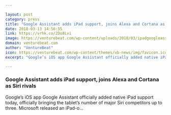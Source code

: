 ```yaml
---

layout: post
category: press
title: "Google Assistant adds iPad support, joins Alexa and Cortana as Siri rivals"
date: 2018-03-13 14:56:55
link: https://vrhk.co/2Do8Lvi
image: https://venturebeat.com/wp-content/uploads/2018/03/ipadgoogleassistant.jpg?fit=2224%2C1251&strip=all
domain: venturebeat.com
author: "VentureBeat"
icon: https://venturebeat.com/wp-content/themes/vb-news/img/favicon.ico
excerpt: "Google’s iOS app Google Assistant officially added native iPad support today, officially bringing the tablet’s number of major Siri competitors up to three. Microsoft released an iPad-o…"

---
```


### Google Assistant adds iPad support, joins Alexa and Cortana as Siri rivals

Google’s iOS app Google Assistant officially added native iPad support today, officially bringing the tablet’s number of major Siri competitors up to three. Microsoft released an iPad-o…